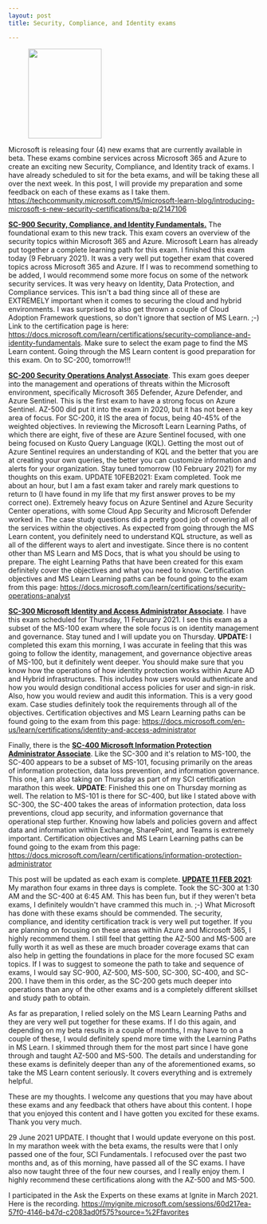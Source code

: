 ```yaml
---
layout: post
title: Security, Compliance, and Identity exams

---
```


<!-- wp:image {"align":"center","id":1172,"width":147,"height":180,"sizeSlug":"large","linkDestination":"none"} -->
<div class="wp-block-image"><figure class="aligncenter size-large is-resized"><img src="https://captainhyperscaler.files.wordpress.com/2021/02/generic-exam-badge.png?w=113" alt="" class="wp-image-1172" width="147" height="180"/></figure></div>
<!-- /wp:image -->

<!-- wp:paragraph -->
<p>Microsoft is releasing four (4) new exams that are currently available in beta.  These exams combine services across Microsoft 365 and Azure to create an exciting new Security, Compliance, and Identity track of exams. I have already scheduled to sit for the beta exams, and will be taking these all over the next week. In this post, I will provide my preparation and some feedback on each of these exams as I take them. <a rel="noreferrer noopener" href="https://techcommunity.microsoft.com/t5/microsoft-learn-blog/introducing-microsoft-s-new-security-certifications/ba-p/2147106" target="_blank">https://techcommunity.microsoft.com/t5/microsoft-learn-blog/introducing-microsoft-s-new-security-certifications/ba-p/2147106</a></p>
<!-- /wp:paragraph -->

<!-- wp:paragraph -->
<p><strong><span style="text-decoration:underline;">SC-900 Security, Compliance, and Identity Fundamentals.</span></strong> The foundational exam to this new track. This exam covers an overview of the security topics within Microsoft 365 and Azure.  Microsoft Learn has already put together a complete learning path for this exam.  I finished this exam today (9 February 2021). It was a very well put together exam that covered topics across Microsoft 365 and Azure.  If I was to recommend something to be added, I would recommend some more focus on some of the network security services.  It was very heavy on Identity, Data Protection, and Compliance services.  This isn't a bad thing since all of these are EXTREMELY important when it comes to securing the cloud and hybrid environments.  I was surprised to also get thrown a couple of Cloud Adoption Framework questions, so don't ignore that section of MS Learn. ;-) Link to the certification page is here: <a rel="noreferrer noopener" href="https://docs.microsoft.com/learn/certifications/security-compliance-and-identity-fundamentals" target="_blank">https://docs.microsoft.com/learn/certifications/security-compliance-and-identity-fundamentals</a>.  Make sure to select the exam page to find the MS Learn content.  Going through the MS Learn content is good preparation for this exam.  On to SC-200, tomorrow!!!</p>
<!-- /wp:paragraph -->

<!-- wp:paragraph -->
<p><strong><span style="text-decoration:underline;">SC-200 Security Operations Analyst Associate</span></strong>. This exam goes deeper into the management and operations of threats within the Microsoft environment, specifically Microsoft 365 Defender, Azure Defender, and Azure Sentinel.  This is the first exam to have a strong focus on Azure Sentinel.  AZ-500 did put it into the exam in 2020, but it has not been a key area of focus.  For SC-200, it IS the area of focus, being 40-45% of the weighted objectives.  In reviewing the Microsoft Learn Learning Paths, of which there are eight, five of these are Azure Sentinel focused, with one being focused on Kusto Query Language (KQL).  Getting the most out of Azure Sentinel requires an understanding of KQL and the better that you are at creating your own queries, the better you can customize information and alerts for your organization.  Stay tuned tomorrow (10 February 2021) for my thoughts on this exam.  UPDATE 10FEB2021: Exam completed.  Took me about an hour, but I am a fast exam taker and rarely mark questions to return to (I have found in my life that my first answer proves to be my correct one).  Extremely heavy focus on Azure Sentinel and Azure Security Center operations, with some Cloud App Security and Microsoft Defender worked in.  The case study questions did a pretty good job of covering all of the services within the objectives.  As expected from going through the MS Learn content, you definitely need to understand KQL structure, as well as all of the different ways to alert and investigate.  Since there is no content other than MS Learn and MS Docs, that is what you should be using to prepare.  The eight Learning Paths that have been created for this exam definitely cover the objectives and what you need to know.  Certification objectives and MS Learn Learning paths can be found going to the exam from this page: <a rel="noreferrer noopener" href="https://docs.microsoft.com/learn/certifications/security-operations-analyst" target="_blank">https://docs.microsoft.com/learn/certifications/security-operations-analyst</a></p>
<!-- /wp:paragraph -->

<!-- wp:paragraph -->
<p><strong><span style="text-decoration:underline;">SC-300 Microsoft Identity and Access Administrator Associate</span></strong>.  I have this exam scheduled for Thursday, 11 February 2021.  I see this exam as a subset of the MS-100 exam where the sole focus is on identity management and governance.  Stay tuned and I will update you on Thursday. <strong>UPDATE: </strong>I completed this exam this morning, I was accurate in feeling that this was going to follow the identity, management, and governance objective areas of MS-100, but it definitely went deeper.  You should make sure that you know how the operations of how identity protection works within Azure AD and Hybrid infrastructures.  This includes how users would authenticate and how you would design conditional access policies for user and sign-in risk.  Also, how you would review and audit this information.  This is a very good exam.  Case studies definitely took the requirements through all of the objectives.  Certification objectives and MS Learn Learning paths can be found going to the exam from this page: <a rel="noreferrer noopener" href="https://docs.microsoft.com/en-us/learn/certifications/identity-and-access-administrator" target="_blank">https://docs.microsoft.com/en-us/learn/certifications/identity-and-access-administrator</a></p>
<!-- /wp:paragraph -->

<!-- wp:paragraph -->
<p>Finally, there is the <strong><span style="text-decoration:underline;">SC-400 Microsoft Information Protection Administrator Associate</span></strong>. Like the SC-300 and it's relation to MS-100, the SC-400 appears to be a subset of MS-101, focusing primarily on the areas of information protection, data loss prevention, and information governance. This one, I am also taking on Thursday as part of my SCI certification marathon this week. <strong>UPDATE</strong>: Finished this one on Thursday morning as well.  The relation to MS-101 is there for SC-400, but like I stated above with SC-300, the SC-400 takes the areas of information protection, data loss preventions, cloud app security, and information governance that operational step further.  Knowing how labels and policies govern and affect data and information within Exchange, SharePoint, and Teams is extremely important. Certification objectives and MS Learn Learning paths can be found going to the exam from this page: <a rel="noreferrer noopener" href="https://docs.microsoft.com/learn/certifications/information-protection-administrator" target="_blank">https://docs.microsoft.com/learn/certifications/information-protection-administrator</a></p>
<!-- /wp:paragraph -->

<!-- wp:paragraph -->
<p>This post will be updated as each exam is complete.  <strong><span style="text-decoration:underline;">UPDATE 11 FEB 2021</span></strong>: My marathon four exams in three days is complete.  Took the SC-300 at 1:30 AM and the SC-400 at 6:45 AM.  This has been fun, but if they weren't beta exams, I definitely wouldn't have crammed this much in. ;-)  What Microsoft has done with these exams should be commended.  The security, compliance, and identity certification track is very well put together.  If you are planning on focusing on these areas within Azure and Microsoft 365, I highly recommend them.  I still feel that getting the AZ-500 and MS-500 are fully worth it as well as these are much broader coverage exams that can also help in getting the foundations in place for the more focused SC exam topics.  If I was to suggest to someone the path to take and sequence of exams, I would say SC-900, AZ-500, MS-500, SC-300, SC-400, and SC-200.  I have them in this order, as the SC-200 gets much deeper into operations than any of the other exams and is a completely different skillset and study path to obtain.  </p>
<!-- /wp:paragraph -->

<!-- wp:paragraph -->
<p>As far as preparation, I relied solely on the MS Learn Learning Paths and they are very well put together for these exams.  If I do this again, and depending on my beta results in a couple of months, I may have to on a couple of these, I would definitely spend more time with the Learning Paths in MS Learn.  I skimmed through them for the most part since I have gone through and taught AZ-500 and MS-500.  The details and understanding for these exams is definitely deeper than any of the aforementioned exams, so take the MS Learn content seriously.  It covers everything and is extremely helpful.  </p>
<!-- /wp:paragraph -->

<!-- wp:paragraph -->
<p>These are my thoughts.  I welcome any questions that you may have about these exams and any feedback that others have about this content.  I hope that you enjoyed this content and I have gotten you excited for these exams.  Thank you very much.</p>
<!-- /wp:paragraph -->

<!-- wp:paragraph -->
<p>29 June 2021 UPDATE.  I thought that I would update everyone on this post. In my marathon week with the beta exams, the results were that I only passed one of the four, SCI Fundamentals. I refocused over the past two months and, as of this morning, have passed all of the SC exams. I have also now taught three of the four new courses, and I really enjoy them. I highly recommend these certifications along with the AZ-500 and MS-500. </p>
<!-- /wp:paragraph -->

<!-- wp:paragraph -->
<p>I participated in the Ask the Experts on these exams at Ignite in March 2021. Here is the recording. <a href="https://myignite.microsoft.com/sessions/60d217ea-57f0-4146-b47d-c2083ad0f575?source=%2Ffavorites">https://myignite.microsoft.com/sessions/60d217ea-57f0-4146-b47d-c2083ad0f575?source=%2Ffavorites</a></p>
<!-- /wp:paragraph -->